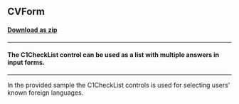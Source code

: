 ## CVForm
#### [Download as zip](https://minhaskamal.github.io/DownGit/#/home?url=https://github.com/GrapeCity/ComponentOne-WinForms-Samples/tree/master/NetFramework\WinForms\CS\DotNetCore3\CVForm)
____
#### The C1CheckList control can be used as a list with multiple answers in input forms.
____
In the provided sample the C1CheckList controls is used for selecting users' known foreign languages. 